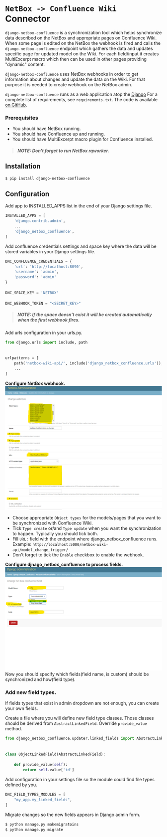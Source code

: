 `NetBox -> Confluence Wiki` Connector
=====================================

`django-netbox-confluence` is a synchronization tool which helps synchronize data described on the NetBox and appropriate pages on
Confluence Wiki.
When some page is edited on the NetBox the webhook is fired and calls the `django-netbox-confluence` endpoint which gathers the data
 and updates specific page for updated model on the Wiki. For each field/input it creates MultiExcerpt macro
  which then can be used in other pages providing "dynamic" content.

`django-netbox-confluence` uses NetBox webhooks in order to get information about changes and update the data on the Wiki.
For that purpose it is needed to create webhook on the NetBox admin.

`django-netbox-confluence` runs as a web application atop the [Django](https://www.djangoproject.com/)
For a complete list of requirements, see `requirements.txt`. The code is available [on GitHub](https://github.com/hovodab/alrescha).


### Prerequisites
- You should have NetBox running.
- You should have Confluence up and running.
- You should have MultiExcerpt macro plugin for Confluence installed.

> ##### *NOTE: Don't forget to run NetBox rqworker.*


## Installation
```bash
$ pip install django-netbox-confluence
```

## Configuration
Add app to INSTALLED_APPS list in the end of your Django settings file.
```python
INSTALLED_APPS = [
    'django.contrib.admin',
    ...
    'django_netbox_confluence',
]
```

Add confluence credentials settings and space key where the data will be stored variables in your Django settings file.
```python
DNC_CONFLUENCE_CREDENTIALS = {
    'url': 'http://localhost:8090',
    'username': 'admin',
    'password': 'admin'
}

DNC_SPACE_KEY = 'NETBOX'

DNC_WEBHOOK_TOKEN = "<SECRET_KEY>"
```
> ##### *NOTE: If the space doesn't exist it will be created automatically when the first webhook fires.*

Add urls configuration in your urls.py.
```python
from django.urls import include, path


urlpatterns = [
    path('netbox-wiki-api/', include('django_netbox_confluence.urls')),
    ...
]
```


**Configure NetBox webhook.**
![Alt text](deploy/docs/netbox_config.png?raw=true "Optional Title")

- Choose appropriate `Object types` for the models/pages that you want to be synchronized with Confluence Wiki.
- Tick `Type create` or/and `Type update` when you want the synchronization to happen. Typically you should tick both.
- Fill `URL:` field with the endpoint where django_netbox_confluence runs. Example: `http://localhost:5000/netbox-wiki-api/model_change_trigger/`
- Don't forget to tick the `Enable` checkbox to enable the webhook.

**Configure djnago_netbox_confluence to process fields.**
![Alt text](deploy/docs/dnc_config.png?raw=true "Optional Title")
Now you should specify which fields(field name, is custom) should be synchronized and how(field type).

### Add new field types.
If fields types that exist in admin dropdown are not enough, you can create your own fields.

Create a file where you will define new field type classes. Those classes should be derived from `AbstractLinkedField`.
Override `provide_value` method.

```python
from django_netbox_confluence.updater.linked_fields import AbstractLinkedField


class ObjectLinkedField(AbstractLinkedField):

    def provide_value(self):
        return self.value['id']

```

Add configuration in your settings file so the module could find file types defined by you.
```python
DNC_FIELD_TYPES_MODULES = [
    "my_app.my_linked_fields",
]
```

Migrate changes so the new fields appears in Django admin form.
```bash
$ python manage.py makemigratoins
$ python manage.py migrate
```